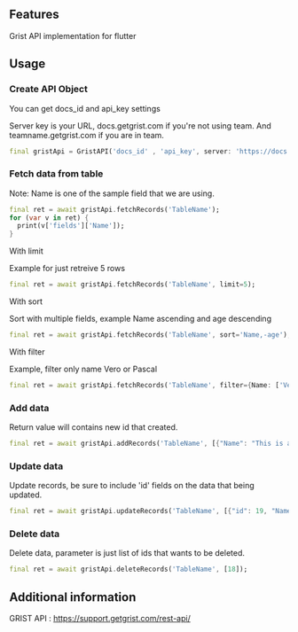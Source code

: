 ## Features

Grist API implementation for flutter

## Usage

### Create API Object

You can get docs_id and api_key settings

Server key is your URL, docs.getgrist.com if you're not using team.
And teamname.getgrist.com if you are in team.

```dart
final gristApi = GristAPI('docs_id' , 'api_key', server: 'https://docs.getgrist.com');
```

### Fetch data from table

Note: Name is one of the sample field that we are using.

```dart
final ret = await gristApi.fetchRecords('TableName');
for (var v in ret) {
  print(v['fields']['Name']);
}
```

With limit

Example for just retreive 5 rows
```dart
final ret = await gristApi.fetchRecords('TableName', limit=5);
```

With sort

Sort with multiple fields, example Name ascending and age descending
```dart
final ret = await gristApi.fetchRecords('TableName', sort='Name,-age');
```

With filter

Example, filter only name Vero or Pascal
```dart
final ret = await gristApi.fetchRecords('TableName', filter={Name: ['Vero','Pascal']});
```


### Add data

Return value will contains new id that created.

```dart
final ret = await gristApi.addRecords('TableName', [{"Name": "This is a new name"}]);
```

### Update data
Update records, be sure to include 'id' fields on the data that being updated.

```dart
final ret = await gristApi.updateRecords('TableName', [{"id": 19, "Name": "Update name to this"}]);
```

### Delete data
Delete data, parameter is just list of ids that wants to be deleted.

```dart
final ret = await gristApi.deleteRecords('TableName', [18]);
```

## Additional information

GRIST API : https://support.getgrist.com/rest-api/

